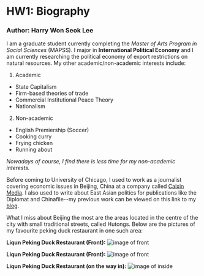 # HW1: Biography
### Author: Harry Won Seok Lee

I am a graduate student currently completing the *Master of Arts Program in Social Sciences* (MAPSS). I major in **International Political Economy** and I am currently researching the political economy of export restrictions on natural resources. My other academic/non-academic interests include:

1. Academic 
* State Capitalism 
* Firm-based theories of trade 
* Commercial Institutional Peace Theory 
* Nationalism 

2. Non-academic
* English Premiership (Soccer)
* Cooking curry
* Frying chicken
* Running about

*Nowadays of course, I find there is less time for my non-academic interests.*

Before coming to University of Chicago, I used to work as a journalist covering economic issues in Beijing, China at a company called [Caixin Media](https://www.caixinglobal.com/).  I also used to write about East Asian politics for publications like the Diplomat and Chinafile--my previous work can be viewed on this link to my [blog](http://fromlibrarycourt.tumblr.com/).  

What I miss about Beijing the most are the areas located in the centre of the city with small traditional streets, called Hutongs. Below are the pictures of my favourite peking duck restaurant in one such area:

**Liqun Peking Duck Restaurant (Front):**
![image of front](https://laviezine.com/wp-content/uploads/2015/10/Liqun-Roast-Duck-Restaurant-1024x768.jpg)

**Liqun Peking Duck Restaurant (Front):**
![image of front](https://laviezine.com/wp-content/uploads/2015/10/Liqun-Roast-Duck-Restaurant-1024x768.jpg)

**Liqun Peking Duck Restaurant (on the way in):**
![image of inside](https://media-cdn.tripadvisor.com/media/photo-s/0f/ac/51/ed/beijing-liqun-roast-duck.jpg)
